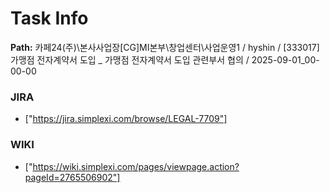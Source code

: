 # Task Info

**Path:** 카페24(주)\본사사업장\[CG]MI본부\창업센터\사업운영1 / hyshin / [333017] 가맹점 전자계약서 도입 _ 가맹점 전자계약서 도입 관련부서 협의 / 2025-09-01_00-00-00

### JIRA
- ["https://jira.simplexi.com/browse/LEGAL-7709"]

### WIKI
- ["https://wiki.simplexi.com/pages/viewpage.action?pageId=2765506902"]

